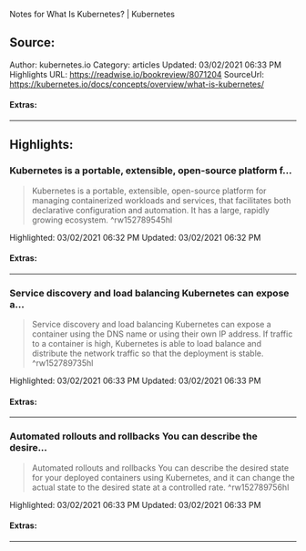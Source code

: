 Notes for What Is Kubernetes? | Kubernetes

## Source:
Author: kubernetes.io
Category: articles
Updated: 03/02/2021 06:33 PM
Highlights URL: https://readwise.io/bookreview/8071204
SourceUrl: https://kubernetes.io/docs/concepts/overview/what-is-kubernetes/


#### Extras:


 
-----
 ## Highlights:

### Kubernetes is a portable, extensible, open-source platform f...
>Kubernetes is a portable, extensible, open-source platform for managing containerized workloads and services, that facilitates both declarative configuration and automation. It has a large, rapidly growing ecosystem. ^rw152789545hl


Highlighted: 03/02/2021 06:32 PM
Updated: 03/02/2021 06:32 PM


#### Extras:



------

### Service discovery and load balancing Kubernetes can expose a...
>Service discovery and load balancing Kubernetes can expose a container using the DNS name or using their own IP address. If traffic to a container is high, Kubernetes is able to load balance and distribute the network traffic so that the deployment is stable. ^rw152789735hl


Highlighted: 03/02/2021 06:33 PM
Updated: 03/02/2021 06:33 PM


#### Extras:



------

### Automated rollouts and rollbacks You can describe the desire...
>Automated rollouts and rollbacks You can describe the desired state for your deployed containers using Kubernetes, and it can change the actual state to the desired state at a controlled rate. ^rw152789756hl


Highlighted: 03/02/2021 06:33 PM
Updated: 03/02/2021 06:33 PM


#### Extras:



------

